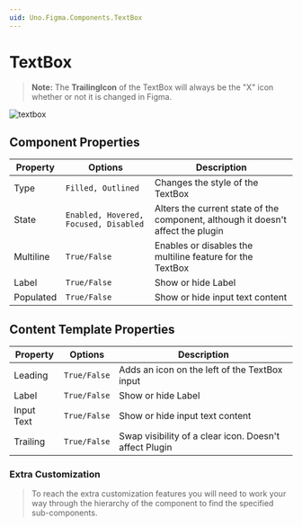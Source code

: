 ```yaml
---
uid: Uno.Figma.Components.TextBox
---
```


# TextBox

> **Note:** The **TrailingIcon** of the TextBox will always be the "X" icon whether or not it is changed in Figma.

![textbox](./images/textbox.png)

## Component Properties

| Property     | Options                                          | Description                                                  |
| ------------ | ------------------------------------------------ | ------------------------------------------------------------ |
| Type         | `Filled, Outlined`                               | Changes the style of the TextBox                            |
| State        | `Enabled, Hovered, Focused, Disabled`            | Alters the current state of the component, although it doesn't affect the plugin |
| Multiline    | `True/False`                                     | Enables or disables the multiline feature for the TextBox    |
| Label        | `True/False`                                     | Show or hide Label                                           |
| Populated    | `True/False`                                     | Show or hide input text content                              |

## Content Template Properties

| Property           | Options                                  | Description                                               |
| ------------------ | ---------------------------------------- | --------------------------------------------------------- |
| Leading            | `True/False`                             | Adds an icon on the left of the TextBox input             |
| Label              | `True/False`                             | Show or hide Label                                        |
| Input Text         | `True/False`                             | Show or hide input text content                           |
| Trailing           | `True/False`                             | Swap visibility of a clear icon. Doesn't affect Plugin    |

### Extra Customization

> To reach the extra customization features you will need to work your way through the hierarchy of the component to find the specified sub-components.  
